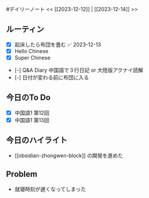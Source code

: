 #デイリーノート
<< [[2023-12-12]] | [[2023-12-14]] >>
## ルーティン
- [x] 起床したら布団を畳む ✅ 2023-12-13
- [x] Hello Chinese
- [x] Super Chinese
- [-] Q&A Diary 中国語で３行日記 or 大陸版アクナイ読解
- [-] 日付が変わる前に布団に入る
## 今日のTo Do
- [x] 中国語1 第12回
- [x] 中国語1 第13回
## 今日のハイライト
- [[obsidian-zhongwen-block]] の開発を進めた
## Problem
- 就寝時刻が遅くなってしまった
